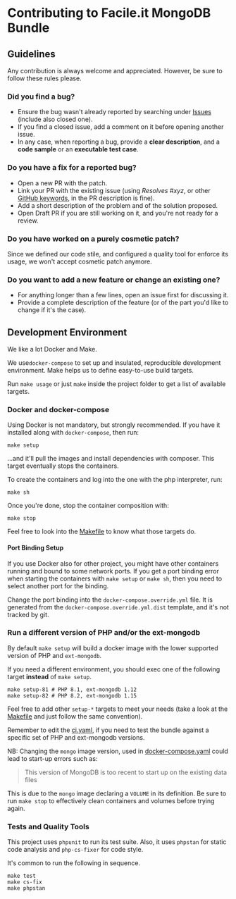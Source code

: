 # Contributing to Facile.it MongoDB Bundle

## Guidelines

Any contribution is always welcome and appreciated.
However, be sure to follow these rules please.

### Did you find a bug?

- Ensure the bug wasn't already reported by searching under [Issues] (include also closed one).
- If you find a closed issue, add a comment on it before opening another issue.
- In any case, when reporting a bug, provide a **clear description**, and a **code sample** or an **executable test case**. 

[Issues]: (https://github.com/facile-it/mongodb-bundle/issues)

### Do you have a fix for a reported bug?

- Open a new PR with the patch.
- Link your PR with the existing issue (using *Resolves #xyz*, or other [GitHub keywords], in the PR description is fine).
- Add a short description of the problem and of the solution proposed.
- Open Draft PR if you are still working on it, and you're not ready for a review.

[GitHub keywords]: https://docs.github.com/en/issues/tracking-your-work-with-issues/creating-issues/linking-a-pull-request-to-an-issue?utm_campaign=Front%2BEnd%2BDev%2BWeekly&utm_medium=web&utm_source=Front_End_Dev_Weekly_33#linking-a-pull-request-to-an-issue-using-a-keyword

### Do you have worked on a purely cosmetic patch?

Since we defined our code stile, and configured a quality tool for enforce its usage, we won't accept cosmetic patch anymore.

### Do you want to add a new feature or change an existing one?

- For anything longer than a few lines, open an issue first for discussing it.
- Provide a complete description of the feature (or of the part you'd like to change if it's the case).

## Development Environment

We like a lot Docker and Make.

We use`docker-compose` to set up and insulated, reproducible development environment.
Make helps us to define easy-to-use build targets.

Run `make usage` or just `make` inside the project folder to get a list of available targets.

### Docker and docker-compose

Using Docker is not mandatory, but strongly recommended.
If you have it installed along with `docker-compose`, then run:

    make setup

...and it'll pull the images and install dependencies with composer.
This target eventually stops the containers.

To create the containers and log into the one with the php interpreter, run:

    make sh

Once you're done, stop the container composition with:

    make stop

Feel free to look into the [Makefile](../Makefile) to know what those targets do.

#### Port Binding Setup

If you use Docker also for other project, you might have other containers running and bound to some network ports.
If you get a port binding error when starting the containers with `make setup` or `make sh`, then you need to select
another port for the binding.

Change the port binding into the `docker-compose.override.yml` file.
It is generated from the `docker-compose.override.yml.dist` template, and it's not tracked by git.

### Run a different version of PHP and/or the ext-mongodb

By default `make setup` will build a docker image with the lower supported version of PHP 
and `ext-mongodb`.

If you need a different environment, you should exec one of the following target **instead** of `make setup`.
    
    make setup-81 # PHP 8.1, ext-mongodb 1.12
    make setup-82 # PHP 8.2, ext-mongodb 1.15

Feel free to add other `setup-*` targets to meet your needs (take a look at the [Makefile](../Makefile) and just follow the same convention).

Remember to edit the [ci.yaml](../.github/workflows/ci.yaml), if you need to test the bundle against
a specific set of PHP and ext-mongodb versions.

NB: Changing the `mongo` image version, used in [docker-compose.yaml](../docker-compose.yml) could lead to
start-up errors such as:
> This version of MongoDB is too recent to start up on the existing data files

This is due to the `mongo` image declaring a `VOLUME` in its definition.
Be sure to run `make stop` to effectively clean containers and volumes before trying again.

### Tests and Quality Tools

This project uses `phpunit` to run its test suite.
Also, it uses `phpstan` for static code analysis and `php-cs-fixer` for code style.

It's common to run the following in sequence.

    make test
    make cs-fix
    make phpstan
